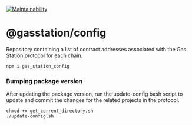 [![Maintainability](https://api.codeclimate.com/v1/badges/242000617c277ba74b51/maintainability)](https://codeclimate.com/github/vearnfi/config/maintainability)

# @gasstation/config

Repository containing a list of contract addresses associated with the Gas Station protocol for each chain.

```
npm i gas_station_config
```

### Bumping package version

After updating the package version, run the update-config bash script to update and commit the changes for the related projects in the protocol.

```
chmod +x get_current_directory.sh
./update-config.sh
```
